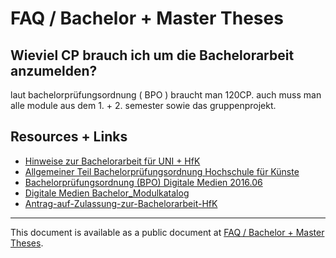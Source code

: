 # FAQ / Bachelor + Master Theses

## Wieviel CP brauch ich um die Bachelorarbeit anzumelden?

laut bachelorprüfungsordnung ( BPO ) braucht man 120CP. auch muss man alle module aus dem 1. + 2. semester sowie das gruppenprojekt.

## Resources + Links

- [Hinweise zur Bachelorarbeit für UNI + HfK](https://digitalmedia-bremen.de/hinweise-zur-bachelorarbeit-fur-uni-hfk/)
- [All­ge­mei­ner Teil Ba­che­l­or­prü­fungs­ord­nung Hoch­schu­le für Küns­te](https://www.hfk-bremen.de/sites/default/files/media/at-bpo-hfk-abl-2012.pdf)
- [Ba­che­l­or­prü­fungs­ord­nung (BPO) Di­gi­ta­le Me­di­en 2016.06](https://digitalmedia-bremen.de/files/Ordnungen/BPO_Digitale_Medien-06-16.pdf)
- [Di­gi­ta­le Me­di­en Ba­che­lor_­Mo­dul­ka­ta­log](https://www.hfk-bremen.de/sites/default/files/media/bachelormodule.pdf)
- [Antrag-auf-Zulassung-zur-Bachelorarbeit-HfK](https://digitalmedia-bremen.de/wp-content/uploads/2018/04/Antrag-auf-Zulassung-zur-Bachelorarbeit-HfK.pdf)

---

This document is available as a public document at [FAQ / Bachelor + Master Theses](http://dm-hb.de/dmfaqbmt).
